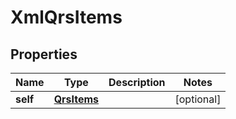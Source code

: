 

# XmlQrsItems


## Properties

Name | Type | Description | Notes
------------ | ------------- | ------------- | -------------
**self** | [**QrsItems**](QrsItems.md) |  |  [optional]




